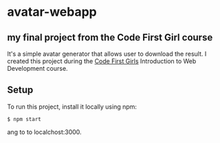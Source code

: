 # avatar-webapp
## my final project from the Code First Girl course

It's a simple avatar generator that allows user to download the result.
I created this project during the [Code First Girls](https://codefirstgirls.com/) Introduction to Web Development course. 

## Setup
To run this project, install it locally using npm:
```
$ npm start
```
ang to to localchost:3000.
